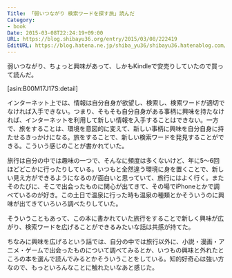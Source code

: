 ```yaml
---
Title: 「弱いつながり 検索ワードを探す旅」読んだ
Category:
- book
Date: 2015-03-08T22:24:19+09:00
URL: https://blog.shibayu36.org/entry/2015/03/08/222419
EditURL: https://blog.hatena.ne.jp/shiba_yu36/shibayu36.hatenablog.com/atom/entry/8454420450087495328
---
```


弱いつながり、ちょっと興味があって、しかもKindleで安売りしていたので買って読んだ。

[asin:B00M17J17S:detail]

インターネット上では、情報は自分自身が欲望し、検索し、検索ワードが適切でなければ入手できない。つまり、そもそも自分自身がある事柄に興味を持たなければ、インターネットを利用して新しい情報を入手することはできない。一方で、旅をすることは、環境を意図的に変えて、新しい事柄に興味を自分自身に持たせるきっかけになる。旅をすることで、新しい検索ワードを発見することができる。こういう感じのことが書かれていた。


旅行は自分の中では趣味の一つで、そんなに頻度は多くないけど、年に5〜6回ほどどこかに行ったりしている。いつもと全然違う環境に身を置くことで、新しい見え方ができるようになるのが面白いと思っていて、旅行にはよく行く。またそのたびに、そこで出会ったものに関心が出てきて、その場でiPhoneとかで調べているのが好き。この土日で温泉に行った時も温泉の種類とかそういうのに興味が出てきていろいろ調べたりしていた。

そういうこともあって、この本に書かれていた旅行をすることで新しく興味が広がり、検索ワードを広げることができるみたいな話は共感が持てた。

ちなみに興味を広げるという話では、自分の中では旅行以外に、小説・漫画・アニメ・ゲームで出会ったものについて調べてみるとか、いつもの興味と外れたところの本を選んで読んでみるとかそういうことをしている。知的好奇心は強い方なので、もっといろんなことに触れたいなあと感じた。
